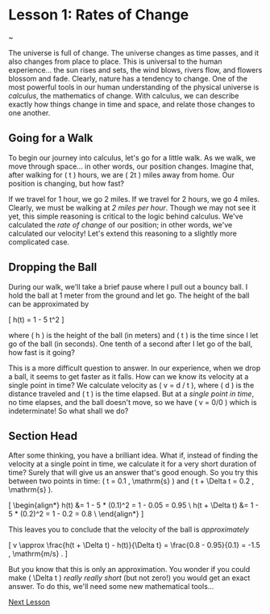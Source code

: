 # Lesson 1: Rates of Change

~

The universe is full of change.  The universe changes as time passes, and it also changes from place to place.  This is universal to the human experience... the sun rises and sets, the wind blows, rivers flow, and flowers blossom and fade.  Clearly, nature has a tendency to change.  One of the most powerful tools in our human understanding of the physical universe is _calculus_, the mathematics of change.  With calculus, we can describe exactly how things change in time and space, and relate those changes to one another.

## Going for a Walk

To begin our journey into calculus, let's go for a little walk.  As we walk, we move through space... in other words, our position changes.  Imagine that, after walking for \( t \) hours, we are \( 2t \) miles away from home.  Our position is changing, but how fast?

If we travel for 1 hour, we go 2 miles.  If we travel for 2 hours, we go 4 miles.  Clearly, we must be walking at _2 miles per hour_.  Though we may not see it yet, this simple reasoning is critical to the logic behind calculus.  We've calculated the _rate of change_ of our position; in other words, we've calculated our velocity!  Let's extend this reasoning to a slightly more complicated case.

## Dropping the Ball

During our walk, we'll take a brief pause where I pull out a bouncy ball.  I hold the ball at 1 meter from the ground and let go.  The height of the ball can be approximated by

\[
h(t) = 1 - 5 t^2
\]

where \( h \) is the height of the ball (in meters) and \( t \) is the time since I let go of the ball (in seconds).  One tenth of a second after I let go of the ball, how fast is it going?

This is a more difficult question to answer.  In our experience, when we drop a ball, it seems to get faster as it falls.  How can we know its velocity at a single point in time?  We calculate velocity as \( v = d / t \), where \( d \) is the distance traveled and \( t \) is the time elapsed.  But at a _single point in time_, no time elapses, and the ball doesn't move, so we have \( v = 0/0 \) which is indeterminate!  So what shall we do?

## Section Head

After some thinking, you have a brilliant idea.  What if, instead of finding the velocity at a single point in time, we calculate it for a very short duration of time?  Surely that will give us an answer that's good enough.  So you try this between two points in time: \( t = 0.1 \, \mathrm{s} \) and \( t + \Delta t = 0.2 \, \mathrm{s} \).

\[
\begin{align*}
h(t) &= 1 - 5 * (0.1)^2 = 1 - 0.05 = 0.95 \\
h(t + \Delta t) &= 1 - 5 * (0.2)^2 = 1 - 0.2 = 0.8 \\
\end{align*}
\]

This leaves you to conclude that the velocity of the ball is _approximately_

\[
v \approx \frac{h(t + \Delta t) - h(t)}{\Delta t} = \frac{0.8 - 0.95}{0.1} = -1.5 \, \mathrm{m/s} .
\]

But you know that this is only an approximation.  You wonder if you could make \( \Delta t \) _really really short_ (but not zero!) you would get an exact answer.  To do this, we'll need some new mathematical tools...

[Next Lesson](lesson-2)